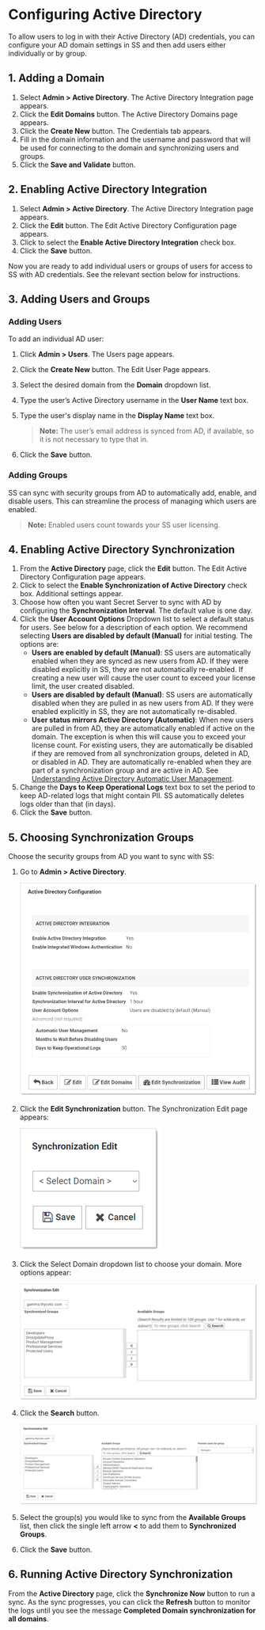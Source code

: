 [title]: # (Configuring Active Directory)
[tags]: # (AD,Active Directory)
[priority]: # (20)

# Configuring Active Directory

To allow users to log in with their Active Directory (AD) credentials, you can configure your AD domain settings in SS and then add users either individually or by group.

## 1. Adding a Domain

1. Select **Admin \> Active Directory**. The Active Directory Integration page appears.
1. Click the **Edit Domains** button. The Active Directory Domains page appears.
1. Click the **Create New** button. The Credentials tab appears.
1. Fill in the domain information and the username and password that will be used for connecting to the domain and synchronizing users and groups.
1. Click the **Save and Validate** button.

## 2. Enabling Active Directory Integration

1. Select **Admin \> Active Directory**. The Active Directory Integration page appears.
1. Click the **Edit** button. The Edit Active Directory Configuration page appears.
1. Click to select the **Enable Active Directory Integration** check box.
1. Click the **Save** button.

Now you are ready to add individual users or groups of users for access to SS with AD credentials. See the relevant section below for instructions.

## 3. Adding Users and Groups

### Adding Users

To add an individual AD user:

1. Click **Admin \> Users**. The Users page appears.

1. Click the **Create New** button. The Edit User Page appears.

1. Select the desired domain from the **Domain** dropdown list.

1. Type the user’s Active Directory username in the **User Name** text box.

1. Type the user's display name in the **Display Name** text box.

   > **Note:** The user’s email address is synced from AD, if available, so it is not necessary to type that in.

1. Click the **Save** button.

### Adding Groups

SS can sync with security groups from AD to automatically add, enable, and disable users. This can streamline the process of managing which users are enabled.

> **Note:** Enabled users count towards your SS user licensing.

## 4. Enabling Active Directory Synchronization

1. From the **Active Directory** page, click the **Edit** button. The Edit Active Directory Configuration page appears.
1. Click to select the **Enable Synchronization of Active Directory** check box. Additional settings appear.
1. Choose how often you want Secret Server to sync with AD by configuring the **Synchronization Interval**. The default value is one day.
1. Click the **User Account Options** Dropdown list to select a default status for users. See below for a description of each option. We recommend selecting **Users are disabled by default (Manual)** for initial testing. The options are:
   - **Users are enabled by default (Manual)**: SS users are automatically enabled when they are synced as new users from AD. If they were disabled explicitly in SS, they are not automatically re-enabled. If creating a new user will cause the user count to exceed your license limit, the user created disabled.
   - **Users are disabled by default (Manual)**: SS users are automatically disabled when they are pulled in as new users from AD. If they were enabled explicitly in SS, they are not automatically re-disabled.
   - **User status mirrors Active Directory (Automatic)**: When new users are pulled in from AD, they are automatically enabled if active on the domain. The exception is when this will cause you to exceed your license count. For existing users, they are automatically be disabled if they are removed from all synchronization groups, deleted in AD, or disabled in AD. They are automatically re-enabled when they are part of a synchronization group and are active in AD. See [Understanding Active Directory Automatic User Management](../../active-directory/understanding-ad-automatic-user-management/index.md).
1. Change the **Days to Keep Operational Logs** text box to set the period to keep AD-related logs that might contain PII. SS automatically deletes logs older than that (in days).
1. Click the **Save** button.

## 5. Choosing Synchronization Groups

Choose the security groups from AD you want to sync with SS:

1. Go to **Admin \> Active Directory**.

    ![image-20191203150447650](images/image-20191203150447650.png)

1. Click the **Edit Synchronization** button. The Synchronization Edit page appears:

   ![image-20191115111837932](images/image-20191115111837932.png)

1. Click the Select Domain dropdown list to choose your domain. More options appear:

   ![image-20191115111929782](images/image-20191115111929782.png)

1. Click the **Search** button.

   ![image-20191115112109905](images/image-20191115112109905.png)

1. Select the group(s) you would like to sync from the **Available Groups** list, then click the single left arrow **<** to add them to **Synchronized Groups**.

1. Click the **Save** button.

## 6. Running Active Directory Synchronization

From the **Active Directory** page, click the **Synchronize Now** button to run a sync. As the sync progresses, you can click the **Refresh** button to monitor the logs until you see the message **Completed Domain synchronization for all domains**.
